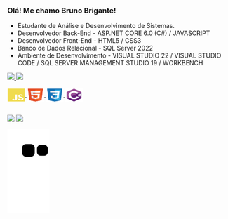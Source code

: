 ### Olá! Me chamo Bruno Brigante!

- Estudante de Análise e Desenvolvimento de Sistemas.
- Desenvolvedor Back-End - ASP.NET CORE 6.0 (C#) / JAVASCRIPT
- Desenvolvedor Front-End - HTML5 / CSS3
- Banco de Dados Relacional - SQL Server 2022
- Ambiente de Desenvolvimento - VISUAL STUDIO 22 / VISUAL STUDIO CODE / SQL SERVER MANAGEMENT STUDIO 19 / WORKBENCH

<div>
  <a href="https://beacons.ai/BBrigante">
  <img height="160em" src="https://github-readme-stats.vercel.app/api?username=BBrigante&show_icons=true&theme=dark&include_all_commits=true&count_private=true"/>
  <img height="160em" src="https://github-readme-stats.vercel.app/api/top-langs/?username=BBrigante&layout=compact&langs_count=16&theme=dark"/>
</div>

<div style="display: inline_block"><br>
  <img align="center" alt="BBrigante-Js" height="30" width="40" src="https://raw.githubusercontent.com/devicons/devicon/master/icons/javascript/javascript-plain.svg">
  <img align="center" alt="BBrigante-HTML" height="30" width="40" src="https://raw.githubusercontent.com/devicons/devicon/master/icons/html5/html5-original.svg">
  <img align="center" alt="BBrigante-CSS" height="30" width="40" src="https://raw.githubusercontent.com/devicons/devicon/master/icons/css3/css3-original.svg">
  <img align="center" alt="BBrigante-Csharp" height="30" width="40" src="https://raw.githubusercontent.com/devicons/devicon/master/icons/csharp/csharp-original.svg">
</div>

##

<div>
    <a href="https://www.linkedin.com/in/bruno-brigante-2b04331a3/" target="_blank"><img src="https://img.shields.io/badge/-LinkedIn-%230077B5?style=for-the-badge&logo=linkedin&logoColor=white" target="_blank"></a>    
    <a href = "mailto:brunobrigante1989@gmail.com"><img src="https://img.shields.io/badge/Gmail-D14836?style=for-the-badge&logo=gmail&logoColor=white" target="_blank"></a>
</div>
  
![snake gif](https://github.com/BBrigante/BBrigante/blob/output/github-contribution-grid-snake.svg)
